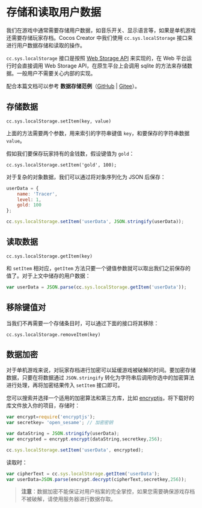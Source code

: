 # 存储和读取用户数据

我们在游戏中通常需要存储用户数据，如音乐开关、显示语言等，如果是单机游戏还需要存储玩家存档。Cocos Creator 中我们使用 `cc.sys.localStorage` 接口来进行用户数据存储和读取的操作。

`cc.sys.localStorage` 接口是按照 [Web Storage API](http://devdocs.io/dom/storage) 来实现的，在 Web 平台运行时会直接调用 Web Storage API，在原生平台上会调用 sqlite 的方法来存储数据。一般用户不需要关心内部的实现。

配合本篇文档可以参考 **数据存储范例**（[GitHub](https://github.com/cocos-creator/tutorial-storage) | [Gitee](https://gitee.com/mirrors_cocos-creator/tutorial-storage)）。

## 存储数据

`cc.sys.localStorage.setItem(key, value)`

上面的方法需要两个参数，用来索引的字符串键值 `key`，和要保存的字符串数据 `value`。

假如我们要保存玩家持有的金钱数，假设键值为 `gold`：

`cc.sys.localStorage.setItem('gold', 100);`

对于复杂的对象数据，我们可以通过将对象序列化为 JSON 后保存：

```js
userData = {
    name: 'Tracer',
    level: 1,
    gold: 100
};

cc.sys.localStorage.setItem('userData', JSON.stringify(userData));
```

## 读取数据

`cc.sys.localStorage.getItem(key)`

和 `setItem` 相对应，`getItem` 方法只要一个键值参数就可以取出我们之前保存的值了。对于上文中储存的用户数据：

```js
var userData = JSON.parse(cc.sys.localStorage.getItem('userData'));
```

## 移除键值对

当我们不再需要一个存储条目时，可以通过下面的接口将其移除：

`cc.sys.localStorage.removeItem(key)`

## 数据加密

对于单机游戏来说，对玩家存档进行加密可以延缓游戏被破解的时间。要加密存储数据，只要在将数据通过 `JSON.stringify` 转化为字符串后调用你选中的加密算法进行处理，再将加密结果传入 `setItem` 接口即可。

您可以搜索并选择一个适用的加密算法和第三方库，比如 [encryptjs](https://www.npmjs.com/package/encryptjs)，将下载好的库文件放入你的项目，存储时：

```js
var encrypt=require('encryptjs');
var secretkey= 'open_sesame'; // 加密密钥

var dataString = JSON.stringify(userData);
var encrypted = encrypt.encrypt(dataString,secretkey,256);

cc.sys.localStorage.setItem('userData', encrypted);
```

读取时：

```js
var cipherText = cc.sys.localStorage.getItem('userData');
var userData=JSON.parse(encrypt.decrypt(cipherText,secretkey,256));
```

> **注意**：数据加密不能保证对用户档案的完全掌控，如果您需要确保游戏存档不被破解，请使用服务器进行数据存取。
